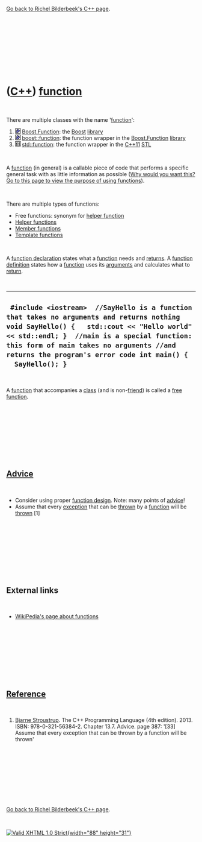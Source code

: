 

[Go back to Richel Bilderbeek's C++ page](Cpp.htm).

 

 

 

 

 

([C++](Cpp.htm)) [function](CppFunction.htm)
============================================

 

There are multiple classes with the name '[function](CppFunction.htm)':

1.  ![Boost](PicBoost.png) [Boost.Function](CppBoostFunction.htm): the
    [Boost](CppBoost.htm) [library](CppLibrary.htm)
2.  ![Boost](PicBoost.png) [boost::function](CppBoostFunction.htm): the
    function wrapper in the [Boost.Function](CppBoostFunction.htm)
    [library](CppLibrary.htm)
3.  ![C++11](PicCpp11.png) [std::function](CppStdFunction.htm): the
    function wrapper in the [C++11](Cpp11.htm) [STL](CppStl.htm)

 

A [function](CppFunction.htm) (in general) is a callable piece of code
that performs a specific general task with as little information as
possible ([Why would you want this? Go to this page to view the purpose
of using functions](CppFunctionPurpose.htm)).

 

There are multiple types of functions:

-   Free functions: synonym for [helper function](CppHelperFunction.htm)
-   [Helper functions](CppHelperFunction.htm)
-   [Member functions](CppMemberFunction.htm)
-   [Template functions](CppTemplateFunction.htm)

 

A [function declaration](CppFunctionDeclaration.htm) states what a
[function](CppFunction.htm) needs and [returns](CppReturn.htm). A
[function definition](CppFunctionDefinition.htm) states how a
[function](CppFunction.htm) uses its [arguments](CppArgument.htm) and
calculates what to [return](CppReturn.htm).

 

  -----------------------------------------------------------------------------------------------------------------------------------------------------------------------------------------------------------------------------------------------------------------------------------------------------
  ` #include <iostream>  //SayHello is a function that takes no arguments and returns nothing void SayHello() {   std::cout << "Hello world" << std::endl; }  //main is a special function: this form of main takes no arguments //and returns the program's error code int main() {   SayHello(); }`
  -----------------------------------------------------------------------------------------------------------------------------------------------------------------------------------------------------------------------------------------------------------------------------------------------------

 

A [function](CppFunction.htm) that accompanies a [class](CppClass.htm)
(and is non-[friend](CppFriend.htm)) is called a [free
function](CppFreeFunction.htm).

 

 

 

 

 

[Advice](CppAdvice.htm)
-----------------------

 

-   Consider using proper [function design](CppFunctionDesign.htm).
    Note: many points of [advice](CppAdvice.htm)!
-   Assume that every [exception](CppException.htm) that can be
    [thrown](CppThrow.htm) by a [function](CppFunction.htm) will be
    [thrown](CppThrow.htm) \[1\]

 

 

 

 

 

External links
--------------

 

-   [WikiPedia's page about
    functions](http://en.wikipedia.org/wiki/Function_%28computer_science%29)

 

 

 

 

 

[Reference](CppReferences.htm)
------------------------------

 

1.  [Bjarne Stroustrup](CppBjarneStroustrup.htm). The C++ Programming
    Language (4th edition). 2013. ISBN: 978-0-321-56384-2. Chapter 13.7.
    Advice. page 387: '\[33\] Assume that every exception that can be
    thrown by a function will be thrown'

 

 

 

 

 

[Go back to Richel Bilderbeek's C++ page](Cpp.htm).



 

[![Valid XHTML 1.0 Strict](valid-xhtml10.png){width="88"
height="31"}](http://validator.w3.org/check?uri=referer)
